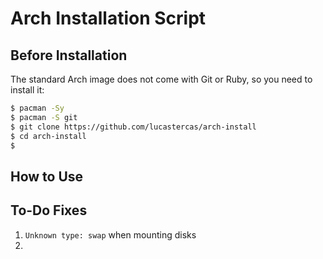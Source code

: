 # Arch Installation Script


## Before Installation

The standard Arch image does not come with Git or Ruby, so you need to install it:

```bash
$ pacman -Sy
$ pacman -S git
$ git clone https://github.com/lucastercas/arch-install
$ cd arch-install
$ 
```

## How to Use

## To-Do Fixes
1. `Unknown type: swap` when mounting disks
2.
